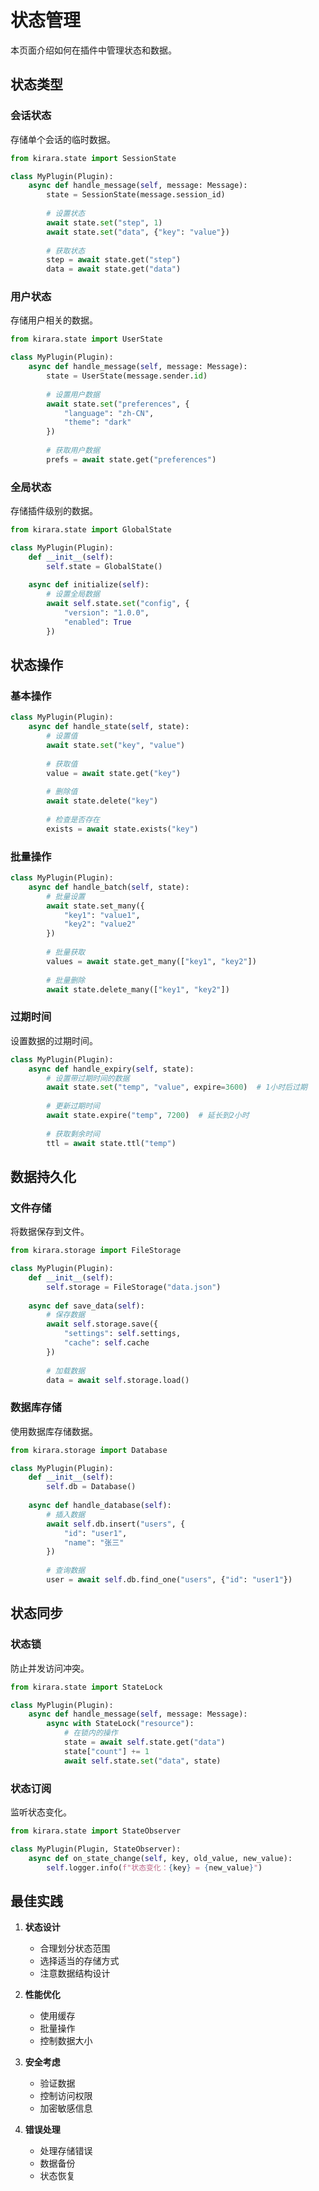# 状态管理

本页面介绍如何在插件中管理状态和数据。

## 状态类型

### 会话状态

存储单个会话的临时数据。

```python
from kirara.state import SessionState

class MyPlugin(Plugin):
    async def handle_message(self, message: Message):
        state = SessionState(message.session_id)
        
        # 设置状态
        await state.set("step", 1)
        await state.set("data", {"key": "value"})
        
        # 获取状态
        step = await state.get("step")
        data = await state.get("data")
```

### 用户状态

存储用户相关的数据。

```python
from kirara.state import UserState

class MyPlugin(Plugin):
    async def handle_message(self, message: Message):
        state = UserState(message.sender.id)
        
        # 设置用户数据
        await state.set("preferences", {
            "language": "zh-CN",
            "theme": "dark"
        })
        
        # 获取用户数据
        prefs = await state.get("preferences")
```

### 全局状态

存储插件级别的数据。

```python
from kirara.state import GlobalState

class MyPlugin(Plugin):
    def __init__(self):
        self.state = GlobalState()
        
    async def initialize(self):
        # 设置全局数据
        await self.state.set("config", {
            "version": "1.0.0",
            "enabled": True
        })
```

## 状态操作

### 基本操作

```python
class MyPlugin(Plugin):
    async def handle_state(self, state):
        # 设置值
        await state.set("key", "value")
        
        # 获取值
        value = await state.get("key")
        
        # 删除值
        await state.delete("key")
        
        # 检查是否存在
        exists = await state.exists("key")
```

### 批量操作

```python
class MyPlugin(Plugin):
    async def handle_batch(self, state):
        # 批量设置
        await state.set_many({
            "key1": "value1",
            "key2": "value2"
        })
        
        # 批量获取
        values = await state.get_many(["key1", "key2"])
        
        # 批量删除
        await state.delete_many(["key1", "key2"])
```

### 过期时间

设置数据的过期时间。

```python
class MyPlugin(Plugin):
    async def handle_expiry(self, state):
        # 设置带过期时间的数据
        await state.set("temp", "value", expire=3600)  # 1小时后过期
        
        # 更新过期时间
        await state.expire("temp", 7200)  # 延长到2小时
        
        # 获取剩余时间
        ttl = await state.ttl("temp")
```

## 数据持久化

### 文件存储

将数据保存到文件。

```python
from kirara.storage import FileStorage

class MyPlugin(Plugin):
    def __init__(self):
        self.storage = FileStorage("data.json")
        
    async def save_data(self):
        # 保存数据
        await self.storage.save({
            "settings": self.settings,
            "cache": self.cache
        })
        
        # 加载数据
        data = await self.storage.load()
```

### 数据库存储

使用数据库存储数据。

```python
from kirara.storage import Database

class MyPlugin(Plugin):
    def __init__(self):
        self.db = Database()
        
    async def handle_database(self):
        # 插入数据
        await self.db.insert("users", {
            "id": "user1",
            "name": "张三"
        })
        
        # 查询数据
        user = await self.db.find_one("users", {"id": "user1"})
```

## 状态同步

### 状态锁

防止并发访问冲突。

```python
from kirara.state import StateLock

class MyPlugin(Plugin):
    async def handle_message(self, message: Message):
        async with StateLock("resource"):
            # 在锁内的操作
            state = await self.state.get("data")
            state["count"] += 1
            await self.state.set("data", state)
```

### 状态订阅

监听状态变化。

```python
from kirara.state import StateObserver

class MyPlugin(Plugin, StateObserver):
    async def on_state_change(self, key, old_value, new_value):
        self.logger.info(f"状态变化：{key} = {new_value}")
```

## 最佳实践

1. **状态设计**
   - 合理划分状态范围
   - 选择适当的存储方式
   - 注意数据结构设计

2. **性能优化**
   - 使用缓存
   - 批量操作
   - 控制数据大小

3. **安全考虑**
   - 验证数据
   - 控制访问权限
   - 加密敏感信息

4. **错误处理**
   - 处理存储错误
   - 数据备份
   - 状态恢复 